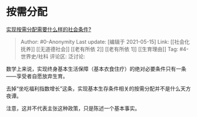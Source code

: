 # 按需分配
[实现按需分配需要什么样的社会条件?](https://www.zhihu.com/question/269875693/answer/1730384046)

> Author: #0-Anonymity
> Last update: [编辑于 2021-05-15]
> Link: [[社会化抚养]] [[无道德社会]] [[老有所依 2]] [[老有所依 1]] [[生育理由]]
> Tag: #4-世界史/社科
> 评论区:
> 泛讨论:

数学上来说，实现终身基本生活保障（基本衣食住疗）的绝对必要条件只有一条——享受者自愿放弃生育。

去掉“坐吃福利指数增长”这条，实现基本生存条件相关的按需分配并不是什么天方夜谭。

注意，这并不代表主张这种政策，只是陈述一个基本事实。
